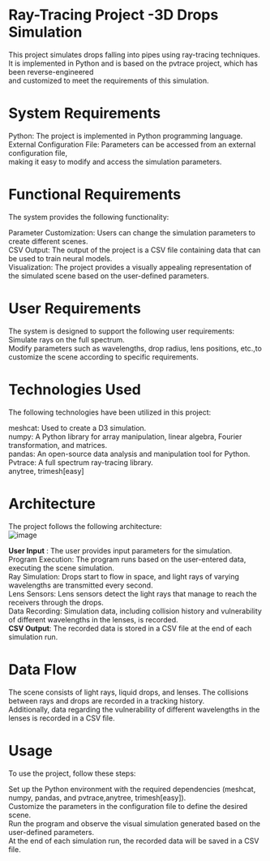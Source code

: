 # Ray-Tracing Project -3D Drops Simulation
This project simulates drops falling into pipes using ray-tracing techniques. <br/>
It is implemented in Python and is based on the pvtrace project, which has been reverse-engineered <br/>
and customized to meet the requirements of this simulation. <br/>

# System Requirements
Python: The project is implemented in Python programming language. <br/>
External Configuration File: Parameters can be accessed from an external configuration file, <br/>
making it easy to modify and access the simulation parameters. <br/>

# Functional Requirements
The system provides the following functionality: <br/>

Parameter Customization: Users can change the simulation parameters to create different scenes. <br/>
CSV Output: The output of the project is a CSV file containing data that can be used to train neural models. <br/>
Visualization: The project provides a visually appealing representation of the simulated scene based on the user-defined parameters. <br/>

# User Requirements
The system is designed to support the following user requirements: <br/>
Simulate rays on the full spectrum. <br/>
Modify parameters such as wavelengths, drop radius, lens positions, etc.,to customize the scene according to specific requirements. <br/>

# Technologies Used
The following technologies have been utilized in this project:<br/>

meshcat: Used to create a D3 simulation. <br/>
numpy: A Python library for array manipulation, linear algebra, Fourier transformation, and matrices. <br/>
pandas: An open-source data analysis and manipulation tool for Python. <br/>
Pvtrace: A full spectrum ray-tracing library. <br/>
anytree, trimesh[easy] <br/>

# Architecture
The project follows the following architecture: <br/>
![image](https://github.com/EsBien/Ray-Tracing/assets/96113739/ad70bbb7-e363-466b-8218-3741f0d135c9) <br/>

**User Input** : 
The user provides input parameters for the simulation. <br/>
Program Execution: The program runs based on the user-entered data, executing the scene simulation. <br/>
Ray Simulation: Drops start to flow in space, and light rays of varying wavelengths are transmitted every second. <br/>
Lens Sensors: Lens sensors detect the light rays that manage to reach the receivers through the drops. <br/>
Data Recording: Simulation data, including collision history and vulnerability of different wavelengths in the lenses, is recorded. <br/>
**CSV Output**:
The recorded data is stored in a CSV file at the end of each simulation run. <br/>
# Data Flow
The scene consists of light rays, liquid drops, and lenses. The collisions between rays and drops are recorded in a tracking history.<br/>
Additionally, data regarding the vulnerability of different wavelengths in the lenses is recorded in a CSV file.<br/>

# Usage
To use the project, follow these steps: <br/>

Set up the Python environment with the required dependencies (meshcat, numpy, pandas, and pvtrace,anytree, trimesh[easy]).<br/>
Customize the parameters in the configuration file to define the desired scene.<br/>
Run the program and observe the visual simulation generated based on the user-defined parameters.<br/>
At the end of each simulation run, the recorded data will be saved in a CSV file. <br/>
